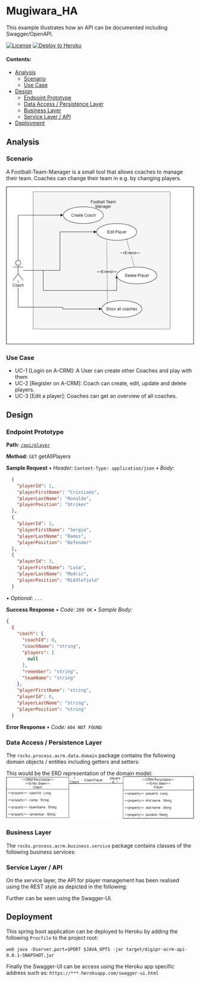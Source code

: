 # Mugiwara_HA

This example illustrates how an API can be documented including Swagger/OpenAPI.

[![License](http://img.shields.io/:license-apache-blue.svg)](http://www.apache.org/licenses/LICENSE-2.0.html)
[![Deploy to Heroku](https://img.shields.io/badge/deploy%20to-Heroku-6762a6.svg?longCache=true)](https://heroku.com/deploy)

#### Contents:
- [Analysis](#analysis)
  - [Scenario](#scenario)
  - [Use Case](#use-case)
- [Design](#design)
  - [Endpoint Prototype](#endpoint-prototype)
  - [Data Access / Persistence Layer](#data-access--persistence-layer)
  - [Business Layer](#business-layer)
  - [Service Layer / API](#service-layer--api)
- [Deployment](#deployment)

## Analysis

### Scenario

A Football-Team-Manager is a small tool that allows coaches to manage their team. Coaches can change their team in e.g. by changing players.

![](Mugiwara_UseCase.png)

### Use Case
- UC-1 [Login on A-CRM]: A User can create other Coaches and play with them
- UC-2 [Register on A-CRM]: Coach can create, edit, update and delete players.
- UC-3 [Edit a player]: Coaches can get an overview of all coaches.

## Design

### Endpoint Prototype
**Path**: [`/api/player`](/api/player) 

**Method:** `GET` getAllPlayers

**Sample Request**  • *Header:* `Content-Type: application/json` • *Body:*

```JSON
  {
    "playerId": 1,
    "playerFirstName": "Cristiano",
    "playerLastName": "Ronaldo",
    "playerPosition": "Striker"
  },
  {
    "playerId": 2,
    "playerFirstName": "Sergio",
    "playerLastName": "Ramos",
    "playerPosition": "Defender"
  },
  {
    "playerId": 3,
    "playerFirstName": "Luca",
    "playerLastName": "Modric",
    "playerPosition": "Middlefield"
  }
```

• *Optional:* `...`
  
**Success Response**  • *Code:* `200 OK` • *Sample Body:*

```JSON
{
  {
    "coach": {
      "coachId": 0,
      "coachName": "string",
      "players": [
        null
      ],
      "remember": "string",
      "teamName": "string"
    },
    "playerFirstName": "string",
    "playerId": 0,
    "playerLastName": "string",
    "playerPosition": "string"
  }
```

**Error Response** • *Code:* `404 NOT FOUND`

### Data Access / Persistence Layer

The `rocks.process.acrm.data.domain` package contains the following domain objects / entities including getters and setters:

This would be the ERD representation of the domain model:
![](Mugiwara_DomainModel.png)


### Business Layer

The `rocks.process.acrm.business.service` package contains classes of the following business services:


### Service Layer / API

On the service layer, the API for player management has been realised using the REST style as depicted in the following:


Further can be seen using the Swagger-UI.

## Deployment

This spring boot application can be deployed to Heroku by adding the following `Procfile` to the project root:
```console
web java -Dserver.port=$PORT $JAVA_OPTS -jar target/digipr-acrm-api-0.0.1-SNAPSHOT.jar
```

Finally the Swagger-UI can be access using the Heroku app specific address such as: `https://***.herokuapp.com/swagger-ui.html`
